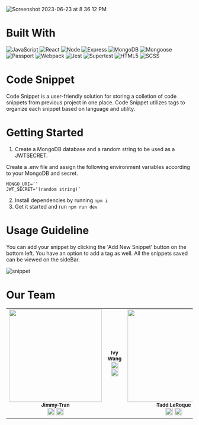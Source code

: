 
 ![Screenshot 2023-06-23 at 8 36 12 PM](https://github.com/ECRI40-Velocirabbit/scratch_project_code_snippets/assets/112515781/914dc03c-5f51-47ec-99ca-74c59981409a)

# Built With
![JavaScript](https://img.shields.io/badge/-javascript-F7DF1E?style=for-the-badge&logo=javascript&logoColor=black)
![React](https://img.shields.io/badge/-react-white?style=for-the-badge&logo=react&logoColor=blue)
![Node](https://img.shields.io/badge/-node-339933?style=for-the-badge&logo=node.js&logoColor=white)
![Express](https://img.shields.io/badge/-Express-000000?style=for-the-badge&logo=express&logoColor=white)
![MongoDB](https://img.shields.io/badge/-MongoDB-000000?style=for-the-badge&logo=MongoDB&logoColor=green)
![Mongoose](https://img.shields.io/badge/-Mongoose-white?style=for-the-badge&logo=Mongoose&logoColor=brown)
![Passport](https://img.shields.io/badge/-Passport-black?style=for-the-badge&logo=Passport&logoColor=green)
![Webpack](https://img.shields.io/badge/Webpack-B73BFE?style=for-the-badge&logo=webpack&logoColor=FFD62E)
![Jest](https://img.shields.io/badge/-jest-white?style=for-the-badge&logo=jest&logoColor=red)
![Supertest](https://img.shields.io/badge/-Supertest-C21325?style=for-the-badge&logo=Supertest&logoColor=white)
![HTML5](https://img.shields.io/badge/HTML5-E34F26?style=for-the-badge&logo=html5&logoColor=white)
![SCSS](https://img.shields.io/badge/SCSS-white?style=for-the-badge&logo=scss3&logoColor=pink)

# Code Snippet
Code Snippet is a user-friendly solution for storing a colletion of code snippets from previous project in one place. Code Snippet utilizes tags to organize each snippet based on language and utility.

# Getting Started
1. Create a MongoDB database and a random string to be used as a JWTSECRET.

Create a .env file and assign the following environment variables according to your MongoDB and secret.
```
MONGO_URI=‘’
JWT_SECRET=‘(random string)’
```

2. Install dependencies by running `npm i`
3. Get it started and run `npm run dev`

# Usage Guideline

You can add your snippet by clicking the 'Add New Snippet' button on the bottom left. You have an option to add a tag as well. All the snippets saved can be viewed on the sideBar.

![snippet](https://github.com/ECRI40-Velocirabbit/scratch_project_code_snippets/assets/112515781/9435d0d9-190a-41de-9c19-e3dd60328719)

# Our Team
<table align="center">
<tr>
<td align="center" width="18%"><a href="https://www.linkedin.com/in/jimmytran48"><img src="https://media.licdn.com/dms/image/D5603AQFnqvczuDYXpA/profile-displayphoto-shrink_800_800/0/1687726118528?e=1697673600&v=beta&t=ja4dEr5C4UFwkQcxaPGuPqxu37N2Xa0SAYb2VGNaplY" width="250px" alt=""/><br /><sub><b>Jimmy Tran</b></sub></a><br /><a href="https://www.linkedin.com/in/jimmytran48/" title="LinkedIn"><img src="https://www.freeiconspng.com/uploads/linkedin-icon-19.png" width="20px"/></a> <a href="https://github.com/JimmyTran48" title="Github"><img src="https://cdn.icon-icons.com/icons2/2351/PNG/512/logo_github_icon_143196.png" width="20px"/></a></td>
<td align="center" width="18%"><a href="https://www.linkedin.com/in/wanwang12/"><img src="https://media.licdn.com/dms/image/D4E03AQEgoAnFKOVlVw/profile-displayphoto-shrink_800_800/0/1692131380670?e=1697673600&v=beta&t=-jhExI78vT0URbF8I17u5CBJ7omfYKj4tT8Cpt3fIas" alt=""/><br /><sub><b>Ivy Wang</b></sub></a><br /><a href="https://www.linkedin.com/in/wanwang12/" title="LinkedIn"><img src="https://www.freeiconspng.com/uploads/linkedin-icon-19.png" width="20px"/></a> <a href="https://github.com/WandefulWorld" title="Github"><img src="https://cdn.icon-icons.com/icons2/2351/PNG/512/logo_github_icon_143196.png" width="20px"/></a></td>
<td align="center" width="18%"><a href="https://www.linkedin.com/in/taddlerocque/"><img src="https://media.licdn.com/dms/image/D4E03AQFCvLHKf0vJrQ/profile-displayphoto-shrink_200_200/0/1686921085710?e=1692835200&v=beta&t=97z-g7i7iDbHnBTJn3WoBbdAnMStKiQ8IUuRJISXLfM" width="250px" alt=""/><br /><sub><b>Tadd LeRoque</b></sub></a><br /><a href="https://www.linkedin.com/in/taddlerocque/" title="LinkedIn"><img src="https://www.freeiconspng.com/uploads/linkedin-icon-19.png" width="20px"/></a> <a href="https://github.com/LeRocque" title="Github"><img src="https://cdn.icon-icons.com/icons2/2351/PNG/512/logo_github_icon_143196.png" width="20px"/></a></td>
<td align="center" width="18%"><a href="https://www.linkedin.com/in/kyle-slugg/"><img src="https://media.licdn.com/dms/image/D4E03AQFr2krBEXllDg/profile-displayphoto-shrink_800_800/0/1688924480187?e=1697673600&v=beta&t=-A21jRKwnMYn52f0a5Pn7pY7qlgcdHQHBk0v7av0ZGI" width="250px" alt=""/><br /><sub><b>Kyle Slugg-Urbino</b></sub></a><br /><a href="https://www.linkedin.com/in/kyle-slugg/" title="LinkedIn"><img src="https://www.freeiconspng.com/uploads/linkedin-icon-19.png" width="20px"/></a> <a href="https://github.com/kyleslugg" title="Github"><img src="https://cdn.icon-icons.com/icons2/2351/PNG/512/logo_github_icon_143196.png" width="20px"/></a></td>
</tr>
</table>



